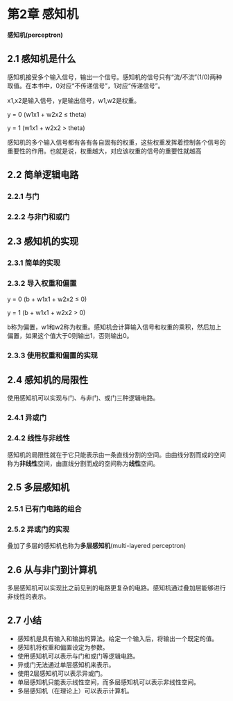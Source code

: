 # 第2章 感知机

**感知机(perceptron)**

## 2.1 感知机是什么

感知机接受多个输入信号，输出一个信号。感知机的信号只有“流/不流”(1/0)两种取值。在本书中，0对应“不传递信号”，1对应“传递信号”。

x1,x2是输入信号，y是输出信号，w1,w2是权重。

y = 0 (w1x1 + w2x2 ≤ theta)

y = 1 (w1x1 + w2x2 > theta)

感知机的多个输入信号都有各有各自固有的权重，这些权重发挥着控制各个信号的重要性的作用。也就是说，权重越大，对应该权重的信号的重要性就越高

## 2.2 简单逻辑电路

### 2.2.1 与门

### 2.2.2 与非门和或门

## 2.3 感知机的实现

### 2.3.1 简单的实现

### 2.3.2 导入权重和偏置

y = 0 (b + w1x1 + w2x2 ≤ 0)

y = 1 (b + w1x1 + w2x2 > 0)

b称为偏置，w1和w2称为权重。感知机会计算输入信号和权重的乘积，然后加上偏置，如果这个值大于0则输出1，否则输出0。

### 2.3.3 使用权重和偏置的实现

## 2.4 感知机的局限性

使用感知机可以实现与门、与非门、或门三种逻辑电路。

### 2.4.1 异或门

### 2.4.2 线性与非线性

感知机的局限性就在于它只能表示由一条直线分割的空间。由曲线分割而成的空间称为**非线性**空间，由直线分割而成的空间称为**线性**空间。

## 2.5 多层感知机

### 2.5.1 已有门电路的组合

### 2.5.2 异或门的实现

叠加了多层的感知机也称为**多层感知机**(multi-layered perceptron)

## 2.6 从与非门到计算机

多层感知机可以实现比之前见到的电路更复杂的电路。感知机通过叠加层能够进行非线性的表示。

## 2.7 小结

* 感知机是具有输入和输出的算法。给定一个输入后，将输出一个既定的值。
* 感知机将权重和偏置设定为参数。
* 使用感知机可以表示与门和或门等逻辑电路。
* 异或门无法通过单层感知机来表示。
* 使用2层感知机可以表示异或门。
* 单层感知机只能表示线性空间，而多层感知机可以表示非线性空间。
* 多层感知机（在理论上）可以表示计算机。

